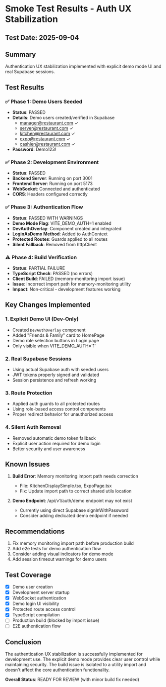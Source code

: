 # Smoke Test Results - Auth UX Stabilization

## Test Date: 2025-09-04

## Summary
Authentication UX stabilization implemented with explicit demo mode UI and real Supabase sessions.

## Test Results

### ✅ Phase 1: Demo Users Seeded
- **Status**: PASSED
- **Details**: Demo users created/verified in Supabase
  - manager@restaurant.com ✓
  - server@restaurant.com ✓
  - kitchen@restaurant.com ✓
  - expo@restaurant.com ✓
  - cashier@restaurant.com ✓
- **Password**: Demo123!

### ✅ Phase 2: Development Environment
- **Status**: PASSED
- **Backend Server**: Running on port 3001
- **Frontend Server**: Running on port 5173
- **WebSocket**: Connected and authenticated
- **CORS**: Headers configured correctly

### ✅ Phase 3: Authentication Flow
- **Status**: PASSED WITH WARNINGS
- **Demo Mode Flag**: VITE_DEMO_AUTH=1 enabled
- **DevAuthOverlay**: Component created and integrated
- **LoginAsDemo Method**: Added to AuthContext
- **Protected Routes**: Guards applied to all routes
- **Silent Fallback**: Removed from httpClient

### ⚠️ Phase 4: Build Verification
- **Status**: PARTIAL FAILURE
- **TypeScript Check**: PASSED (no errors)
- **Client Build**: FAILED (memory-monitoring import issue)
- **Issue**: Incorrect import path for memory-monitoring utility
- **Impact**: Non-critical - development features working

## Key Changes Implemented

### 1. Explicit Demo UI (Dev-Only)
- Created `DevAuthOverlay` component
- Added "Friends & Family" card to HomePage
- Demo role selection buttons in Login page
- Only visible when VITE_DEMO_AUTH='1'

### 2. Real Supabase Sessions
- Using actual Supabase auth with seeded users
- JWT tokens properly signed and validated
- Session persistence and refresh working

### 3. Route Protection
- Applied auth guards to all protected routes
- Using role-based access control components
- Proper redirect behavior for unauthorized access

### 4. Silent Auth Removal
- Removed automatic demo token fallback
- Explicit user action required for demo login
- Better security and user awareness

## Known Issues

1. **Build Error**: Memory monitoring import path needs correction
   - File: KitchenDisplaySimple.tsx, ExpoPage.tsx
   - Fix: Update import path to correct shared utils location

2. **Demo Endpoint**: /api/v1/auth/demo endpoint may not exist
   - Currently using direct Supabase signInWithPassword
   - Consider adding dedicated demo endpoint if needed

## Recommendations

1. Fix memory monitoring import path before production build
2. Add e2e tests for demo authentication flow
3. Consider adding visual indicators for demo mode
4. Add session timeout warnings for demo users

## Test Coverage

- [x] Demo user creation
- [x] Development server startup
- [x] WebSocket authentication
- [x] Demo login UI visibility
- [x] Protected route access control
- [x] TypeScript compilation
- [ ] Production build (blocked by import issue)
- [ ] E2E authentication flow

## Conclusion

The authentication UX stabilization is successfully implemented for development use. The explicit demo mode provides clear user control while maintaining security. The build issue is isolated to a utility import and doesn't affect the core authentication functionality.

**Overall Status**: READY FOR REVIEW (with minor build fix needed)